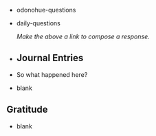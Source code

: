 - odonohue-questions
- daily-questions
  
  *Make the above a link to compose a response.*
- ## Journal Entries
- So what happened here?
- blank
## Gratitude
- blank